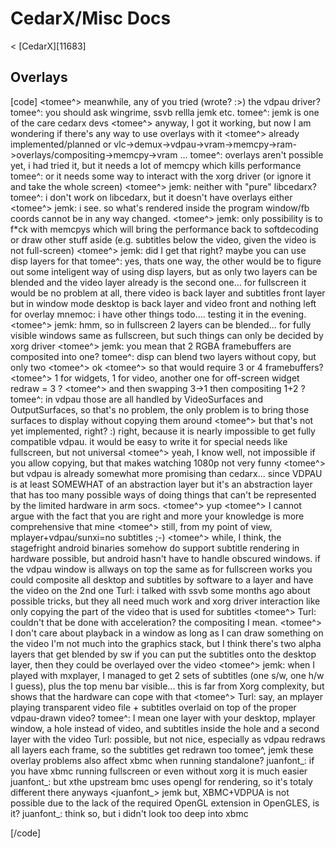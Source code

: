 # CedarX/Misc Docs
< [CedarX][11683]
 
## Overlays
[code] 
    <tomee^> meanwhile, any of you tried (wrote? :>) the vdpau driver?
    <arokux> tomee^: you should ask wingrime, ssvb rellla jemk etc.
    <mnemoc> tomee^: jemk is one of the care cedarx devs
    <tomee^> anyway, I got it working, but now I am wondering if there's any way to use overlays with it
    <tomee^> already implemented/planned or vlc->demux->vdpau->vram->memcpy->ram->overlays/compositing->memcpy->vram ...
    <jemk> tomee^: overlays aren't possible yet, i had tried it, but it needs a lot of memcpy which kills performance
    <jemk> tomee^: or it needs some way to interact with the xorg driver (or ignore it and take the whole screen)
    <tomee^> jemk: neither with "pure" libcedarx?
    <jemk> tomee^: i don't work on libcedarx, but it doesn't have overlays either
    <tomee^> jemk: i see. so what's rendered inside the program window/fb coords cannot be in any way changed.
    <tomee^> jemk: only possibility is to f*ck with memcpys which will bring the performance back to softdecoding or draw other stuff aside (e.g. subtitles below the video, given the video is not full-screen)
    <tomee^> jemk: did I get that right?
    <Turl> maybe you can use disp layers for that
    <jemk> tomee^: yes, thats one way, the other would be to figure out some inteligent way of using disp layers, but as only two layers can be blended and the video layer already is the second one...
    <jemk> for fullscreen it would be no problem at all, there video is back layer and subtitles front layer
    <jemk> but in window mode desktop is back layer and video front and nothing left for overlay
    <torbenh3> mnemoc: i have other things todo.... testing it in the evening.
    <tomee^> jemk: hmm, so in fullscreen 2 layers can be blended...
    <jemk> for fully visible windows same as fullscreen, but such things can only be decided by xorg driver
    <tomee^> jemk: you mean that 2 RGBA framebuffers are composited into one?
    <jemk> tomee^: disp can blend two layers without copy, but only two
    <tomee^> ok
    <tomee^> so that would require 3 or 4 framebuffers?
    <tomee^> 1 for widgets, 1 for video, another one for off-screen widget redraw = 3 ?
    <tomee^> and then swapping 3->1 then compositing 1+2 ?
    <jemk> tomee^: in vdpau those are all handled by VideoSurfaces and OutputSurfaces, so that's no problem, the only problem is to bring those surfaces to display without copying them around
    <tomee^> but that's not yet implemented, right? :)
    <jemk> right, because it is nearly impossible to get fully compatible vdpau. it would be easy to write it for special needs like fullscreen, but not universal
    <tomee^> yeah, I know
    <jemk> well, not impossible if you allow copying, but that makes watching 1080p not very funny
    <tomee^> but vdpau is already somewhat more promising than cedarx... since VDPAU is at least SOMEWHAT of an abstraction layer
    <jemk> but it's an abstraction layer that has too many possible ways of doing things that can't be represented by the limited hardware in arm socs.
    <tomee^> yup
    <tomee^> I cannot argue with the fact that you are right and more your knowledge is more comprehensive that mine
    <tomee^> still, from my point of view, mplayer+vdpau/sunxi=no subtitles ;-)
    <tomee^> while, I think, the stagefright android binaries somehow do support subtitle rendering in hardware
    <jemk> possible, but android hasn't have to handle obscured windows. if the vdpau window is allways on top the same as for fullscreen works
    <Turl> you could composite all desktop and subtitles by software to a layer and have the video on the 2nd one
    <jemk> Turl: i talked with ssvb some months ago about possible tricks, but they all need much work and xorg driver interaction
    <jemk> like only copying the part of the video that is used for subtitles
    <tomee^> Turl: couldn't that be done with acceleration? the compositing I mean.
    <tomee^> I don't care about playback in a window as long as I can draw something on the video
    <Turl> I'm not much into the graphics stack, but I think there's two alpha layers that get blended by sw
    <Turl> if you can put the subtitles onto the desktop layer, then they could be overlayed over the video
    <tomee^> jemk: when I played with mxplayer, I managed to get 2 sets of subtitles (one s/w, one h/w I guess), plus the top menu bar visible... this is far from Xorg complexity, but shows that the hardware can cope with that
    <tomee^> Turl: say, an mplayer playing transparent video file + subtitles overlaid on top of the proper vdpau-drawn video?
    <Turl> tomee^: I mean one layer with your desktop, mplayer window, a hole instead of video, and subtitles inside the hole
    <Turl> and a second layer with the video
    <jemk> Turl: possible, but not nice, especially as vdpau redraws all layers each frame, so the subtitles get redrawn too
    <juanfont> tomee^, jemk these overlay problems also affect xbmc when running standalone?
    <jemk> juanfont_: if you have xbmc running fullscreen or even without xorg it is much easier
    <jemk> juanfont_: but xthe upstream bmc uses opengl for rendering, so it's totaly different there anyways
    <juanfont_> jemk but, XBMC+VDPUA is not possible due to the lack of the required OpenGL extension in OpenGLES, is it? 
    <jemk> juanfont_: think so, but i didn't look too deep into xbmc
    
[/code]
